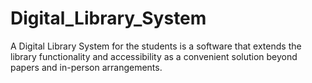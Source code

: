 # Digital_Library_System
A Digital Library System for the students is a software that extends the library functionality and accessibility as a convenient solution beyond papers and in-person arrangements.

